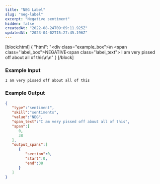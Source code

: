 ```yaml
---
title: "NEG Label"
slug: "neg-label"
excerpt: "Negative sentiment"
hidden: false
createdAt: "2022-08-24T09:09:11.925Z"
updatedAt: "2023-04-02T15:27:45.196Z"
---
```

[block:html]
{
  "html": "<div class=\"example_box\">\n  <span class=\"label_box\">NEGATIVE</span><span class=\"label_text\"> I am very pissed off about all of this</span>\n</div>\n"
}
[/block]



### Example Input

```
I am very pissed off about all of this
```



### Example Output

```json
{
   "type":"sentiment",
   "skill":"sentiments",
   "value":"NEG",
   "span_text":"I am very pissed off about all of this",
   "span":[
      0,
      38
   ],
   "output_spans":[
      {
         "section":0,
         "start":0,
         "end":38
      }
   ]
}
```